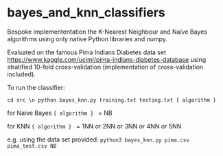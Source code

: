 # bayes_and_knn_classifiers
Bespoke implemententation the K-Nearest Neighbour and Naïve Bayes algorithms using only native Python libraries and numpy. 

Evaluated on the famous Pima Indians Diabetes data set https://www.kaggle.com/uciml/pima-indians-diabetes-database using 
stratified 10-fold cross-validation (implementation of cross-validation included).

To run the classifier:

`cd src \n
python bayes_knn.py training.txt testing.txt { algorithm } `

for Naive Bayes `{ algorithm } ` = NB 

for KNN `{ algorithm } ` = 1NN or 2NN or 3NN or 4NN or 5NN

e.g. using the data set provided: 
`python3 bayes_knn.py pima.csv pima_test.csv NB`

